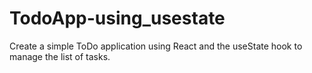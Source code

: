 # TodoApp-using_usestate
Create a simple ToDo application using React and the useState hook to manage the list of tasks. 
